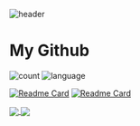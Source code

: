 ![header](https://capsule-render.vercel.app/api?type=Waving&color=timeAuto&height=300&section=header&text=I\'m%20DesnLee&animation=fadeIn)

# My Github
![count](https://github-readme-stats.vercel.app/api?username=desnlee&count_private=true&include_all_commits=true&line_height=27&show_icons=true&border_radius=10&theme=vue-dark)
![language](https://github-readme-stats.vercel.app/api/top-langs/?username=desnlee&theme=vue-dark&langs_count=3&hide=css,html,scss&border_radius=10)

[![Readme Card](https://github-readme-stats.vercel.app/api/pin/?username=desnlee&repo=Desn-UI&border_radius=10&theme=vue-dark)](https://github.com/desnlee/Desn-UI)
[![Readme Card](https://github-readme-stats.vercel.app/api/pin/?username=desnlee&repo=Telegram-Forward-Bot&border_radius=10&theme=vue-dark)](https://github.com/desnlee/Telegram-Forward-Bot)

<a href="https://github.com/desnlee/Desn-UI">
  <img align="center" src="https://github-readme-stats.vercel.app/api/pin/?username=desnlee&repo=Desn-UI&border_radius=10&theme=vue-dark" />
</a>
<a href="https://github.com/desnlee/Telegram-Forward-Bot">
  <img align="center" src="https://github-readme-stats.vercel.app/api/pin/?username=desnlee&repo=Telegram-Forward-Bot&border_radius=10&theme=vue-dark" />
</a>
